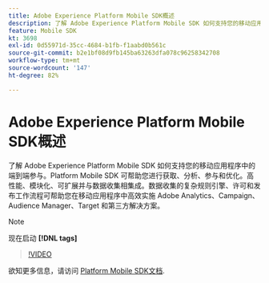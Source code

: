 ```yaml
---
title: Adobe Experience Platform Mobile SDK概述
description: 了解 Adobe Experience Platform Mobile SDK 如何支持您的移动应用程序中的端到端参与。Platform Mobile SDK 可帮助您进行获取、分析、参与和优化。高性能、模块化、可扩展并与数据收集相集成。数据收集的复杂规则引擎、许可和发布工作流程可帮助您在移动应用程序中高效实施 Adobe Analytics、Campaign、Audience Manager、Target 和第三方解决方案。
feature: Mobile SDK
kt: 3698
exl-id: 0d55971d-35cc-4684-b1fb-f1aabd0b561c
source-git-commit: b2e1bf08d9fb145ba63263dfa078c96258342708
workflow-type: tm+mt
source-wordcount: '147'
ht-degree: 82%

---
```


# Adobe Experience Platform Mobile SDK概述

了解 Adobe Experience Platform Mobile SDK 如何支持您的移动应用程序中的端到端参与。Platform Mobile SDK 可帮助您进行获取、分析、参与和优化。高性能、模块化、可扩展并与数据收集相集成。数据收集的复杂规则引擎、许可和发布工作流程可帮助您在移动应用程序中高效实施 Adobe Analytics、Campaign、Audience Manager、Target 和第三方解决方案。

>[!NOTE]
>
> 现在启动 **[!DNL tags]**

>[!VIDEO](https://video.tv.adobe.com/v/28948?quality=12&learn=on)

欲知更多信息，请访问 [Platform Mobile SDK文档](https://developer.adobe.com/client-sdks/documentation/).
